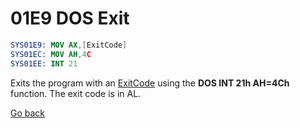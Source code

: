 # 01E9 DOS Exit

```nasm
SYS01E9: MOV AX,[ExitCode]
SYS01EC: MOV AH,4C
SYS01EE: INT 21
```

Exits the program with an [ExitCode](DATA.md) using the **DOS INT 21h AH=4Ch** function. The exit code is in AL.

[Go back](../README.md)